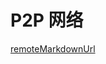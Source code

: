 # P2P 网络

[remoteMarkdownUrl](https://raw.githubusercontent.com/nervosnetwork/muta-docs/master/docs/docs_zh/advanced/core/network.md)